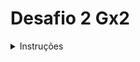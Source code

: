 # Desafio 2 Gx2

<details>
<summary>Instruções</summary>
2º Desafio Pré-Rocket Talents | Trilha Liferay Back-End 2023

Instruções gerais:
    • O desafio será aberto ao final da Live do dia 11/12/23 e a entrega ficará disponível até o dia 22/12/23, às 23h59. Durante esse período, dúvidas pontuais podem ser tiradas via Discord.
    • O desafio consiste em 1) realizar os exercícios, registrar no Github e enviar o link para avaliação; 2) gravar um vídeo da tela do seu computador, com base nas orientações descritas no próximo tópico, salvar o vídeo no seu Drive Pessoal (acesso público) e subir o link no seguinte documento do Google Forms: https://forms.gle/eQrxCe11Lma3XFZi6
    • O vídeo deve abranger todos os tópicos requeridos.
    • O vídeo poderá ser gravado com o auxílio do Google Meet, Zoom ou outro gravador de tela de sua preferência.
    • O vídeo deve conter áudio (narração/explicação), conforme a orientação.
    • O vídeo precisa ser contínuo. Então, se você cortar o vídeo, precisa editar e juntar as partes antes de nos enviar.
    • Importante: O não envio do vídeo ou o envio após o prazo estabelecido (22/12/23, 23h59) acarretará em eliminação automática do programa, sem exceções. 

Instruções do Desafio: 
Envie o link do git contendo os tópicos solicitados e grave um vídeo explicativo para todos os tópicos mencionados abaixo e demonstrando o que foi feito, com duração máxima de 15 minutos. Certifique-se de demonstrar e explicar os conceitos de forma clara e concisa.

A avaliação será baseada na qualidade dos códigos, na clareza da explicação, na precisão das informações e na demonstração prática dos conceitos. Certifique-se de que o áudio e o vídeo estejam de boa qualidade.

Esta avaliação testará seu conhecimento prático do Liferay, qualidade de código e sua capacidade de comunicar eficazmente os conceitos aos outros. Boa sorte!

Tópicos para o Desafio: 
O objetivo desse desafio é compreender e consolidar todo o entendimento que foi passado durante esses 3 meses de conteúdo. 

Cenário:

Um cliente solicitou a criação de um mini portal de notícias e eventos, que deve conter pelo menos 4 páginas, sendo 1 página home e 3 páginas de detalhes e um layout minimamente customizado (sugerido pelo desenvolvedor).

Para a criação deste cenário, os requisitos são:

1- Home

A página home deve conter uma lista das notícias mais recentes, organizadas por cards (com thumb da notícia), e com o máximo de 4 notícias nessa listagem. O texto do card deve ser um breve resumo da notícia, de no máximo 50 caracteres.

Também deve conter uma lista de eventos mais recentes (com thumb do evento), sendo obrigatoriamente este componente um portlet, contendo também a lista de no máximo 4 itens. O texto do card deve ser um breve resumo da notícia, de no máximo 50 caracteres.

Ao clicar em uma notícia ou evento, ele deverá ser linkado com a página de detalhe deste conteúdo.

2- Detalhe da notícia

Nesta página de detalhe, a notícia deverá conter 1 imagem, o detalhe completo da notícia, a data de publicação do conteúdo e a listagem de tags para esta notícia.

3- Detalhe do evento

Nesta página de detalhe, o evento deverá conter a data de início e fim do evento, a listagem de tags deste evento, a descrição do evento e o local desse evento.

4- Usuários

Deverá existir 2 tipos de usuários: 1 usuário que pode ver os eventos da localidade Rio de Janeiro e outro usuário que pode ver somente os eventos da localidade São Paulo. 

Dica: Para este desafio deverá ser criado um campo customizado para o usuário com a sua localidade que será filtrada na exibição dos eventos.

</details>

